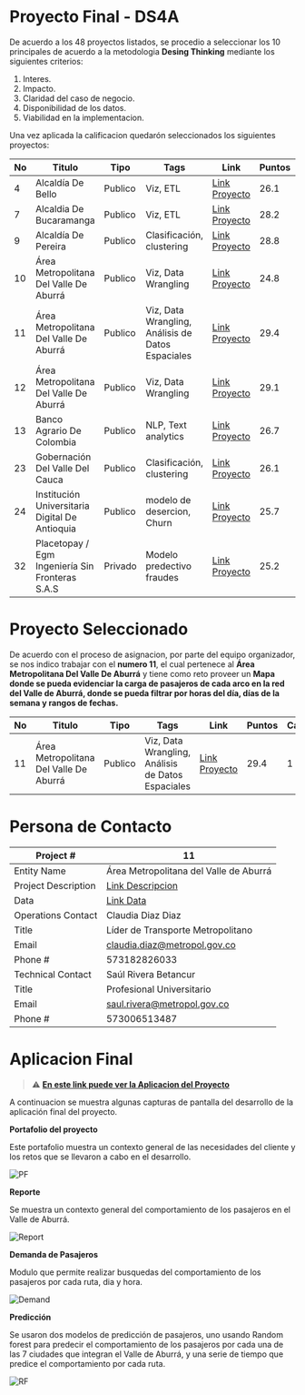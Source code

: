 # Proyecto Final - DS4A

De acuerdo a los 48 proyectos listados, se procedio a seleccionar los 10 principales de acuerdo a la metodologia **Desing Thinking** mediante los siguientes criterios:

 1. Interes.
 2. Impacto.
 3. Claridad del caso de negocio.
 4. Disponibilidad de los datos.
 5. Viabilidad en la implementacion.
 
 Una vez aplicada la calificacion quedarón seleccionados los siguientes proyectos:

 | No | Titulo                                          | Tipo    | Tags                                              | Link                                                                                                                                                                                                | Puntos | Calificacion |
|----|-------------------------------------------------|---------|---------------------------------------------------|-----------------------------------------------------------------------------------------------------------------------------------------------------------------------------------------------------|--------|--------------|
| 4  | Alcaldía De Bello                               | Publico | Viz, ETL                                          | [Link Proyecto](https://ds4acolombia3.s3.us-east-2.amazonaws.com/Project+Submissions+by+Entities/Project+Submissions+-+No+Contact+Info/Alcaldi%CC%81a+De+Bello+1.pdf)                               | 26.1   | 6            |
| 7  | Alcaldia De Bucaramanga                         | Publico | Viz, ETL                                          | [Link Proyecto](https://ds4acolombia3.s3.us-east-2.amazonaws.com/Project+Submissions+by+Entities/Project+Submissions+-+No+Contact+Info/Alcaldia+De+Bucaramanga+2.pdf)                               | 28.2   | 4            |
| 9  | Alcaldía De Pereira                             | Publico | Clasificación, clustering                         | [Link Proyecto](https://ds4acolombia3.s3.us-east-2.amazonaws.com/Project+Submissions+by+Entities/Project+Submissions+-+No+Contact+Info/Alcaldi%CC%81a+De+Pereira.pdf)                               | 28.8   | 3            |
| 10 | Área Metropolitana Del Valle De Aburrá          | Publico | Viz, Data Wrangling                               | [Link Proyecto](https://ds4acolombia3.s3.us-east-2.amazonaws.com/Project+Submissions+by+Entities/Project+Submissions+-+No+Contact+Info/A%CC%81rea+Metropolitana+Del+Valle+De+Aburra%CC%81+1.pdf)    | 24.8   | 10           |
| 11 | Área Metropolitana Del Valle De Aburrá          | Publico | Viz, Data Wrangling, Análisis de Datos Espaciales | [Link Proyecto](https://ds4acolombia3.s3.us-east-2.amazonaws.com/Project+Submissions+by+Entities/Project+Submissions+-+No+Contact+Info/A%CC%81rea+Metropolitana+Del+Valle+De+Aburra%CC%81+2.pdf)    | 29.4   | 1            |
| 12 | Área Metropolitana Del Valle De Aburrá          | Publico | Viz, Data Wrangling                               | [Link Proyecto](https://ds4acolombia3.s3.us-east-2.amazonaws.com/Project+Submissions+by+Entities/Project+Submissions+-+No+Contact+Info/A%CC%81rea+Metropolitana+Del+Valle+De+Aburra%CC%81+3.pdf)    | 29.1   | 2            |
| 13 | Banco Agrario De Colombia                       | Publico | NLP, Text analytics                               | [Link Proyecto](https://ds4acolombia3.s3.us-east-2.amazonaws.com/Project+Submissions+by+Entities/Project+Submissions+-+No+Contact+Info/Banco+Agrario+De+Colombia+.pdf)                              | 26.7   | 5            |
| 23 | Gobernación Del Valle Del Cauca                 | Publico | Clasificación, clustering                         | [Link Proyecto](https://ds4acolombia3.s3.us-east-2.amazonaws.com/Project+Submissions+by+Entities/Project+Submissions+-+No+Contact+Info/Gobernacio%CC%81n+Del+Valle+Del+Cauca.pdf)                   | 26.1   | 6            |
| 24 | Institución Universitaria Digital De Antioquia  | Publico | modelo de desercion, Churn                        | [Link Proyecto](https://ds4acolombia3.s3.us-east-2.amazonaws.com/Project+Submissions+by+Entities/Project+Submissions+-+No+Contact+Info/Institucio%CC%81n+Universitaria+Digital+De+Antioquia.pdf)    | 25.7   | 8            |
| 32 | Placetopay / Egm Ingeniería Sin Fronteras S.A.S | Privado | Modelo predectivo fraudes                         | [Link Proyecto](https://ds4acolombia3.s3.us-east-2.amazonaws.com/Project+Submissions+by+Entities/Project+Submissions+-+No+Contact+Info/Placetopay+:+Egm+Ingebieri%CC%81a+Sin+Fronteras+S.A.S+2.pdf) | 25.2   | 9            |
 
# Proyecto Seleccionado

De acuerdo con el proceso de asignacion, por parte del equipo organizador, se nos indico trabajar con el **numero 11**, el cual pertenece al **Área Metropolitana Del Valle De Aburrá** y tiene como reto proveer un **Mapa donde se pueda evidenciar la carga de pasajeros de cada arco en la red del Valle de Aburrá, donde se pueda filtrar por horas del día, días de la semana y rangos de fechas.**

| No | Titulo                                          | Tipo    | Tags                                              | Link                                                                                                                                                                                                | Puntos | Calificacion |
|----|-------------------------------------------------|---------|---------------------------------------------------|-----------------------------------------------------------------------------------------------------------------------------------------------------------------------------------------------------|--------|--------------|
| 11 | Área Metropolitana Del Valle De Aburrá          | Publico | Viz, Data Wrangling, Análisis de Datos Espaciales | [Link Proyecto](https://ds4acolombia3.s3.us-east-2.amazonaws.com/Project+Submissions+by+Entities/Project+Submissions+-+No+Contact+Info/A%CC%81rea+Metropolitana+Del+Valle+De+Aburra%CC%81+2.pdf)    | 29.4   | 1            |

# Persona de Contacto

| Project #           | 11                                                                                                                                                    |
|---------------------|-------------------------------------------------------------------------------------------------------------------------------------------------------|
| Entity Name         | Área Metropolitana del Valle de Aburrá                                                                                                                |
| Project Description | [Link Descripcion](https://api.typeform.com/responses/files/8cdc3135d5b7d576771c36c4abb4c84766b5c57fe90c0a8fa77eac91655ab2ef/Demanda_GTPC.pdf)        |
| Data                | [Link Data](https://www.dropbox.com/s/l93gyzhv87ljqpj/Juan%20David%20%20Zuluaga%20-%20Informaci%C3%B3n%20amva_concurso-20200814T215217Z-001.zip?dl=0) |
| Operations Contact  | Claudia Diaz Diaz                                                                                                                                     |
| Title               | Líder de Transporte Metropolitano                                                                                                                     |
| Email               | claudia.diaz@metropol.gov.co                                                                                                                          |
| Phone #             | 573182826033                                                                                                                                          |
| Technical Contact   | Saúl Rivera Betancur                                                                                                                                  |
| Title               | Profesional Universitario                                                                                                                             |
| Email               | saul.rivera@metropol.gov.co                                                                                                                           |
| Phone #             | 573006513487                                                                                                                                          |


# Aplicacion Final
> :warning: **[En este link puede ver la Aplicacion del Proyecto](https://app.powerbi.com/view?r=eyJrIjoiYzUwMDA0ZWMtYjY5Ny00ZjA3LThmM2MtNjQxNWY0MjljYjM5IiwidCI6ImRmNzYxOTJmLTcxOTAtNDM4ZS04M2Y1LWMyNjNlYmU1ZDljMSIsImMiOjF9)**

A continuacion se muestra algunas capturas de pantalla del desarrollo de la aplicación final del proyecto.

**Portafolio del proyecto**

Este portafolio muestra un contexto general de las necesidades del cliente y los retos que se llevaron a cabo en el desarrollo.

![PF](https://user-images.githubusercontent.com/38830395/99276557-c710b400-27fa-11eb-8453-61bc88895888.PNG)

**Reporte**

Se muestra un contexto general del comportamiento de los pasajeros en el Valle de Aburrá.

![Report](https://user-images.githubusercontent.com/38830395/99276688-e6a7dc80-27fa-11eb-927e-9b32a38ab383.PNG)

**Demanda de Pasajeros**

Modulo que permite realizar busquedas del comportamiento de los pasajeros por cada ruta, dia y hora.

![Demand](https://user-images.githubusercontent.com/38830395/99276759-fcb59d00-27fa-11eb-8449-0785b183d2fe.PNG)

**Predicción**

Se usaron dos modelos de predicción de pasajeros, uno usando Random forest para predecir el comportamiento de los pasajeros por cada una de las 7 ciudades que integran el Valle de Aburrá, y una serie de tiempo que predice el comportamiento por cada ruta.

![RF](https://user-images.githubusercontent.com/38830395/99276803-0939f580-27fb-11eb-8c9f-46311846aabe.PNG)
